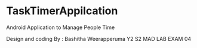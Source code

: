 # TaskTimerAppilcation
Android Application to Manage People Time

Design and coding By : Bashitha Weerapperuma
Y2 S2
MAD LAB EXAM 04
